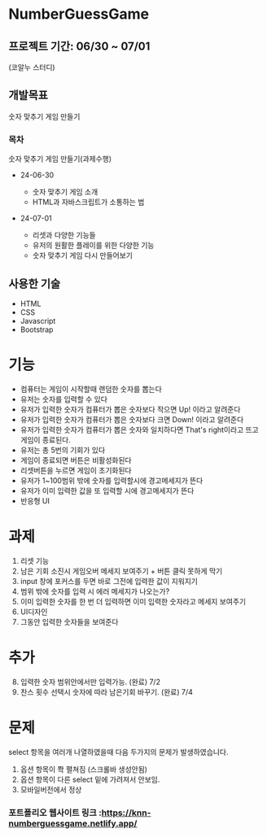 # NumberGuessGame

## 프로젝트 기간: 06/30 ~ 07/01

(코알누 스터디)

## 개발목표

숫자 맞추기 게임 만들기

### 목차

숫자 맞추기 게임 만들기(과제수행)

- 24-06-30

  - 숫자 맞추기 게임 소개
  - HTML과 자바스크립트가 소통하는 법

- 24-07-01

  - 리셋과 다양한 기능들
  - 유저의 원활한 플레이를 위한 다양한 기능
  - 숫자 맞추기 게임 다시 만들어보기

## 사용한 기술

- HTML
- CSS
- Javascript
- Bootstrap

# 기능

- 컴퓨터는 게임이 시작할때 랜덤한 숫자를 뽑는다
- 유저는 숫자를 입력할 수 있다
- 유저가 입력한 숫자가 컴퓨터가 뽑은 숫자보다 작으면 Up! 이라고 알려준다
- 유저가 입력한 숫자가 컴퓨터가 뽑은 숫자보다 크면 Down! 이라고 알려준다
- 유저가 입력한 숫자가 컴퓨터가 뽑은 숫자와 일치하다면 That's right이라고 뜨고 게임이 종료된다.
- 유저는 총 5번의 기회가 있다
- 게임이 종료되면 버튼은 비활성화된다
- 리셋버튼을 누르면 게임이 초기화된다
- 유저가 1~100범위 밖에 숫자를 입력할시에 경고메세지가 뜬다
- 유저가 이미 입력한 값을 또 입력할 시에 경고메세지가 뜬다
- 반응형 UI

# 과제

1. 리셋 기능
2. 남은 기회 소진시 게임오버 메세지 보여주기 + 버튼 클릭 못하게 막기
3. input 창에 포커스를 두면 바로 그전에 입력한 값이 지워지기
4. 범위 밖에 숫자를 입력 시 에러 메세지가 나오는가?
5. 이미 입력한 숫자를 한 번 더 입력하면 이미 입력한 숫자라고 메세지 보여주기
6. UI디자인
7. 그동안 입력한 숫자들을 보여준다

# 추가

8. 입력한 숫자 범위안에서만 입력가능. (완료) 7/2
9. 찬스 횟수 선택시 숫자에 따라 남은기회 바꾸기. (완료) 7/4

# 문제

select 항목을 여러개 나열하였을때 다음 두가지의 문제가 발생하였습니다.

1. 옵션 항목이 쫙 펼쳐짐 (스크롤바 생성안됨)
2. 옵션 항목이 다른 select 밑에 가려져서 안보임.
3. 모바일버전에서 정상

### 포트폴리오 웹사이트 링크 :<https://knn-numberguessgame.netlify.app/>
